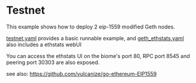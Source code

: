 # Testnet 

This example shows how to deploy 2 eip-1559 modified Geth nodes.

[testnet.yaml](./testnet.yaml) provides a basic runnable example, and [geth_ethstats.yaml](./geth_ethstats.yaml) also includes a ethstats webUI

You can access the ethstats UI on the biome's port 80, RPC port 8545 and peering port 30303 are also exposed.

see also: https://github.com/vulcanize/go-ethereum-EIP1559

